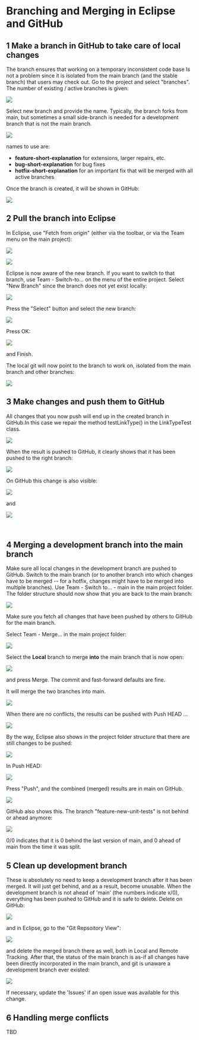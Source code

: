 # Branching and Merging in Eclipse and GitHub

## 1 Make a branch in GitHub to take care of local changes

The branch ensures that working on a temporary inconsistent code base Is not a problem since it is isolated from the main branch (and the stable branch) that users may check out. 
Go to the project and select "branches". The number of existing / active branches is given:

![](../images/01-technical/git-branch-merge-001.png)

Select new branch and provide the name. Typically, the branch forks from main, but sometimes a small side-branch is needed for a development branch that is not the main branch.

![](../images/01-technical/git-branch-merge-002.png)
 
names to use are:

* **feature-short-explanation** for extensions, larger repairs, etc.
* **bug-short-explanation** for bug fixes
* **hotfix-short-explanation** for an important fix that will be merged with all active branches

Once the branch is created, it will be shown in GitHub:

![](../images/01-technical/git-branch-merge-003.png)



## 2 Pull the branch into Eclipse

In Eclipse, use "Fetch from origin" (either via the toolbar, or via the Team menu on the main project):

![](../images/01-technical/git-branch-merge-004.png)

![](../images/01-technical/git-branch-merge-005.png)
 

Eclipse is now aware of the new branch. If you want to switch to that branch, use Team - Switch-to... on the menu of the entire project. Select "New Branch" since the branch does not yet exist locally:

![](../images/01-technical/git-branch-merge-006.png)


Press the "Select" button and select the new branch:

![](../images/01-technical/git-branch-merge-007.png)

Press OK:

![](../images/01-technical/git-branch-merge-008.png)

and Finish.

The local git will now point to the branch to work on, isolated from the main branch and other branches:

![](../images/01-technical/git-branch-merge-009.png)
 


## 3 Make changes and push them to GitHub

All changes that you now push will end up in the created branch in GitHub.In this case we repair the method testLinkType() in the LinkTypeTest class.

![](../images/01-technical/git-branch-merge-010.png)

When the result is pushed to GitHub, it clearly shows that it has been pushed to the right branch:

![](../images/01-technical/git-branch-merge-011.png)

On GitHub this change is also visible:

![](../images/01-technical/git-branch-merge-012.png)

and

![](../images/01-technical/git-branch-merge-013.png)


 
## 4 Merging a development branch into the main branch

Make sure all local changes in the development branch are pushed to GitHub.
Switch to the main branch (or to another branch into which changes have to be merged -- for a hotfix, changes might have to be merged into multiple branches). Use Team - Switch to... - main in the main project folder. The folder structure should now show that you are back to the main branch:

![](../images/01-technical/git-branch-merge-014.png)

Make sure you fetch all changes that have been pushed by others to GitHub for the main branch.


Select Team - Merge... in the main project folder:

![](../images/01-technical/git-branch-merge-015.png)
 

Select the **Local** branch to merge **into** the main branch that is now open:

![](../images/01-technical/git-branch-merge-016.png)
 
and press Merge. The commit and fast-forward defaults are fine.


It will merge the two branches into main. 

![](../images/01-technical/git-branch-merge-017.png)
 
When there are no conflicts, the results can be pushed with Push HEAD ...

![](../images/01-technical/git-branch-merge-018.png)

By the way, Eclipse also shows in the project folder structure that there are still changes to be pushed:

![](../images/01-technical/git-branch-merge-019.png)


In Push HEAD:

![](../images/01-technical/git-branch-merge-020.png)

Press "Push", and the combined (merged) results are in main on GitHub.

![](../images/01-technical/git-branch-merge-021.png)
 

GitHub also shows this. The branch "feature-new-unit-tests" is not behind or ahead anymore:

![](../images/01-technical/git-branch-merge-022.png)
 
0/0 indicates that it is 0 behind the last version of main, and 0 ahead of main from the time it was split.



## 5 Clean up development branch

These is absolutely no need to keep a development branch after it has been merged. It will just get behind, and as a result, become unusable. 
When the development branch is not ahead of 'main' (the numbers indicate x/0), everything has been pushed to GitHub and it is safe to delete.
Delete on GitHub:

![](../images/01-technical/git-branch-merge-023.png)

and in Eclipse, go to the "Git Repsoitory View":

![](../images/01-technical/git-branch-merge-024.png)
 
and delete the merged branch there as well, both in Local and Remote Tracking. After that, the status of the main branch is as-if all changes have been directly incorporated in the main branch, and git is unaware a development branch ever existed:

![](../images/01-technical/git-branch-merge-025.png)


If necessary, update the 'Issues' if an open issue was available for this change.


## 6 Handling merge conflicts

TBD


